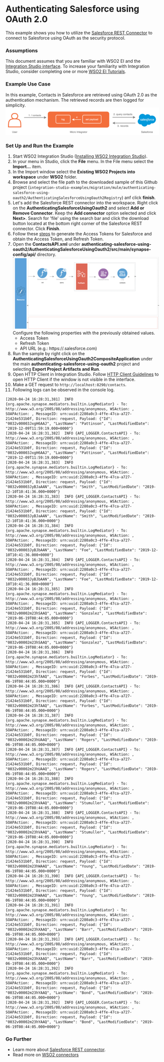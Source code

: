 # Authenticating Salesforce using OAuth 2.0

This example shows you how to utilize the [Salesforce REST Connector](https://store.wso2.com/store/assets/esbconnector/details/43e44763-0d73-4ab3-8ae9-d6f73532d164) to connect to Salesforce using OAuth as the security protocol.

### Assumptions ###

This document assumes that you are familiar with WSO2 EI and the 
[Integration Studio interface](https://ei.docs.wso2.com/en/latest/micro-integrator/overview/quick-start-guide/). To 
increase your familiarity with Integration Studio, consider completing one or more 
[WSO2 EI Tutorials](https://ei.docs.wso2.com/en/latest/micro-integrator/use-cases/integration-use-cases/).

### Example Use Case

In this example, Contacts in Salesforce are retrieved using OAuth 2.0 as the authentication mechanism. The retrieved records are then logged for simplicity.   
![AuthenticatingSalesforceUsingOauth2RegistryUseCase](../resources/images/authenticating-salesforce-using-oauth2/authenticating-salesforce-using-oauth2-use-case.png?raw=true "AuthenticatingSalesforceUsingOauth2RegistryUseCase")

### Set Up and Run the Example

1. Start WSO2 Integration Studio ([Installing WSO2 Integration Studio](https://ei.docs.wso2.com/en/latest/micro-integrator/develop/installing-WSO2-Integration-Studio/)).
2. In your menu in Studio, click the **File** menu. In the File menu select the **Import...** item.
3. In the Import window select the **Existing WSO2 Projects into workspace** under **WSO2** folder.
4. Browse and select the file path to the downloaded sample of this Github project 
(`integration-studio-examples/migration/mule/authenticating-salesforce-using-oauth2/AuthenticatingSalesforceUsingOauth2Registry`) anf click **finish**.
5. Let's add the Salesforce REST connector into the workspace. Right click on the **AuthenticatingSalesforceUsingOauth2** and select 
**Add or Remove Connector**. Keep the **Add connector** option selected and click **Next>**. Search for 'file' using the 
search bar and click the download button located at the bottom right corner of the Salesforce REST connector. Click **Finish**.
6. Follow these [steps](https://ei.docs.wso2.com/en/latest/micro-integrator/references/connectors/salesforce-rest-connector/sf-access-token-generation/) to generate the Access Tokens for Salesforce and obtain the Access Token, and Refresh Token.
7. Open the **ContactsAPI.xml** under 
**authenticating-salesforce-using-oauth2/AuthenticatingSalesforceUsingOauth2/src/main/synapse-config/api/** directory. 
![AuthenticatingSalesforceUsingOauth2Registry](../resources/images/authenticating-salesforce-using-oauth2/authenticating-salesforce-using-oauth2.png?raw=true "AuthenticatingSalesforceUsingOauth2Registry")
Configure the following properties with the previously obtained values.
    - Access Token
    - Refresh Token
    - API URL (e.g.: https://<INSTANCE>.salesforce.com)
8. Run the sample by right click on the **AuthenticatingSalesforceUsingOauth2CompositeApplication** under the main 
**authenticating-salesforce-using-oauth2** project and selecting **Export Project Artifacts and Run**.
9. Open HTTP Client in Integration Studio. Follow [HTTP Client Guidelines](../../../docs/common/adding-http-client-to-integration-studio.md)
to open HTTP Client if the window is not visible in the interface.
9. Make a GET request to `http://localhost:8290/contacts`.
10. Following logs can be observed in the console log.
```
[2020-04-24 16:28:31,381]  INFO {org.apache.synapse.mediators.builtin.LogMediator} - To: http://www.w3.org/2005/08/addressing/anonymous, WSAction: , SOAPAction: , MessageID: urn:uuid:2280a0c3-4ffe-47ca-a727-21424e531b0f, Direction: request, Payload: {"Id": "0032v00003JxgH6AAJ", "LastName": "Pattinson", "LastModifiedDate": "2019-12-09T11:59:19.000+0000"}
[2020-04-24 16:28:31,382]  INFO {API_LOGGER.ContactsAPI} - To: http://www.w3.org/2005/08/addressing/anonymous, WSAction: , SOAPAction: , MessageID: urn:uuid:2280a0c3-4ffe-47ca-a727-21424e531b0f, Direction: request, Payload: {"Id": "0032v00003JxgH6AAJ", "LastName": "Pattinson", "LastModifiedDate": "2019-12-09T11:59:19.000+0000"}
[2020-04-24 16:28:31,383]  INFO {org.apache.synapse.mediators.builtin.LogMediator} - To: http://www.w3.org/2005/08/addressing/anonymous, WSAction: , SOAPAction: , MessageID: urn:uuid:2280a0c3-4ffe-47ca-a727-21424e531b0f, Direction: request, Payload: {"Id": "0032v00003JyBJaAAN", "LastName": "Smith", "LastModifiedDate": "2019-12-10T10:41:36.000+0000"}
[2020-04-24 16:28:31,383]  INFO {API_LOGGER.ContactsAPI} - To: http://www.w3.org/2005/08/addressing/anonymous, WSAction: , SOAPAction: , MessageID: urn:uuid:2280a0c3-4ffe-47ca-a727-21424e531b0f, Direction: request, Payload: {"Id": "0032v00003JyBJaAAN", "LastName": "Smith", "LastModifiedDate": "2019-12-10T10:41:36.000+0000"}
[2020-04-24 16:28:31,384]  INFO {org.apache.synapse.mediators.builtin.LogMediator} - To: http://www.w3.org/2005/08/addressing/anonymous, WSAction: , SOAPAction: , MessageID: urn:uuid:2280a0c3-4ffe-47ca-a727-21424e531b0f, Direction: request, Payload: {"Id": "0032v00003JyBJbAAN", "LastName": "Foe", "LastModifiedDate": "2019-12-10T10:41:36.000+0000"}
[2020-04-24 16:28:31,384]  INFO {API_LOGGER.ContactsAPI} - To: http://www.w3.org/2005/08/addressing/anonymous, WSAction: , SOAPAction: , MessageID: urn:uuid:2280a0c3-4ffe-47ca-a727-21424e531b0f, Direction: request, Payload: {"Id": "0032v00003JyBJbAAN", "LastName": "Foe", "LastModifiedDate": "2019-12-10T10:41:36.000+0000"}
[2020-04-24 16:28:31,385]  INFO {org.apache.synapse.mediators.builtin.LogMediator} - To: http://www.w3.org/2005/08/addressing/anonymous, WSAction: , SOAPAction: , MessageID: urn:uuid:2280a0c3-4ffe-47ca-a727-21424e531b0f, Direction: request, Payload: {"Id": "0032v00002m23hSAAQ", "LastName": "Gonzalez", "LastModifiedDate": "2019-06-19T08:44:05.000+0000"}
[2020-04-24 16:28:31,385]  INFO {API_LOGGER.ContactsAPI} - To: http://www.w3.org/2005/08/addressing/anonymous, WSAction: , SOAPAction: , MessageID: urn:uuid:2280a0c3-4ffe-47ca-a727-21424e531b0f, Direction: request, Payload: {"Id": "0032v00002m23hSAAQ", "LastName": "Gonzalez", "LastModifiedDate": "2019-06-19T08:44:05.000+0000"}
[2020-04-24 16:28:31,386]  INFO {org.apache.synapse.mediators.builtin.LogMediator} - To: http://www.w3.org/2005/08/addressing/anonymous, WSAction: , SOAPAction: , MessageID: urn:uuid:2280a0c3-4ffe-47ca-a727-21424e531b0f, Direction: request, Payload: {"Id": "0032v00002m23hTAAQ", "LastName": "Forbes", "LastModifiedDate": "2019-06-19T08:44:05.000+0000"}
[2020-04-24 16:28:31,386]  INFO {API_LOGGER.ContactsAPI} - To: http://www.w3.org/2005/08/addressing/anonymous, WSAction: , SOAPAction: , MessageID: urn:uuid:2280a0c3-4ffe-47ca-a727-21424e531b0f, Direction: request, Payload: {"Id": "0032v00002m23hTAAQ", "LastName": "Forbes", "LastModifiedDate": "2019-06-19T08:44:05.000+0000"}
[2020-04-24 16:28:31,387]  INFO {org.apache.synapse.mediators.builtin.LogMediator} - To: http://www.w3.org/2005/08/addressing/anonymous, WSAction: , SOAPAction: , MessageID: urn:uuid:2280a0c3-4ffe-47ca-a727-21424e531b0f, Direction: request, Payload: {"Id": "0032v00002m23hUAAQ", "LastName": "Rogers", "LastModifiedDate": "2019-06-19T08:44:05.000+0000"}
[2020-04-24 16:28:31,387]  INFO {API_LOGGER.ContactsAPI} - To: http://www.w3.org/2005/08/addressing/anonymous, WSAction: , SOAPAction: , MessageID: urn:uuid:2280a0c3-4ffe-47ca-a727-21424e531b0f, Direction: request, Payload: {"Id": "0032v00002m23hUAAQ", "LastName": "Rogers", "LastModifiedDate": "2019-06-19T08:44:05.000+0000"}
[2020-04-24 16:28:31,388]  INFO {org.apache.synapse.mediators.builtin.LogMediator} - To: http://www.w3.org/2005/08/addressing/anonymous, WSAction: , SOAPAction: , MessageID: urn:uuid:2280a0c3-4ffe-47ca-a727-21424e531b0f, Direction: request, Payload: {"Id": "0032v00002m23hVAAQ", "LastName": "Stumuller", "LastModifiedDate": "2019-06-19T08:44:05.000+0000"}
[2020-04-24 16:28:31,388]  INFO {API_LOGGER.ContactsAPI} - To: http://www.w3.org/2005/08/addressing/anonymous, WSAction: , SOAPAction: , MessageID: urn:uuid:2280a0c3-4ffe-47ca-a727-21424e531b0f, Direction: request, Payload: {"Id": "0032v00002m23hVAAQ", "LastName": "Stumuller", "LastModifiedDate": "2019-06-19T08:44:05.000+0000"}
[2020-04-24 16:28:31,390]  INFO {org.apache.synapse.mediators.builtin.LogMediator} - To: http://www.w3.org/2005/08/addressing/anonymous, WSAction: , SOAPAction: , MessageID: urn:uuid:2280a0c3-4ffe-47ca-a727-21424e531b0f, Direction: request, Payload: {"Id": "0032v00002m23hWAAQ", "LastName": "Young", "LastModifiedDate": "2019-06-19T08:44:05.000+0000"}
[2020-04-24 16:28:31,390]  INFO {API_LOGGER.ContactsAPI} - To: http://www.w3.org/2005/08/addressing/anonymous, WSAction: , SOAPAction: , MessageID: urn:uuid:2280a0c3-4ffe-47ca-a727-21424e531b0f, Direction: request, Payload: {"Id": "0032v00002m23hWAAQ", "LastName": "Young", "LastModifiedDate": "2019-06-19T08:44:05.000+0000"}
[2020-04-24 16:28:31,391]  INFO {org.apache.synapse.mediators.builtin.LogMediator} - To: http://www.w3.org/2005/08/addressing/anonymous, WSAction: , SOAPAction: , MessageID: urn:uuid:2280a0c3-4ffe-47ca-a727-21424e531b0f, Direction: request, Payload: {"Id": "0032v00002m23hXAAQ", "LastName": "Barr", "LastModifiedDate": "2019-06-19T08:44:05.000+0000"}
[2020-04-24 16:28:31,391]  INFO {API_LOGGER.ContactsAPI} - To: http://www.w3.org/2005/08/addressing/anonymous, WSAction: , SOAPAction: , MessageID: urn:uuid:2280a0c3-4ffe-47ca-a727-21424e531b0f, Direction: request, Payload: {"Id": "0032v00002m23hXAAQ", "LastName": "Barr", "LastModifiedDate": "2019-06-19T08:44:05.000+0000"}
[2020-04-24 16:28:31,392]  INFO {org.apache.synapse.mediators.builtin.LogMediator} - To: http://www.w3.org/2005/08/addressing/anonymous, WSAction: , SOAPAction: , MessageID: urn:uuid:2280a0c3-4ffe-47ca-a727-21424e531b0f, Direction: request, Payload: {"Id": "0032v00002m23hYAAQ", "LastName": "Bond", "LastModifiedDate": "2019-06-19T08:44:05.000+0000"}
[2020-04-24 16:28:31,392]  INFO {API_LOGGER.ContactsAPI} - To: http://www.w3.org/2005/08/addressing/anonymous, WSAction: , SOAPAction: , MessageID: urn:uuid:2280a0c3-4ffe-47ca-a727-21424e531b0f, Direction: request, Payload: {"Id": "0032v00002m23hYAAQ", "LastName": "Bond", "LastModifiedDate": "2019-06-19T08:44:05.000+0000"}
```

### Go Further

* Learn more about [Salesforce REST connector](https://docs.wso2.com/display/ESBCONNECTORS/Salesforce+REST+Connector).
* Read more on [WSO2 connectors](https://docs.wso2.com/display/ESBCONNECTORS/WSO2+ESB+Connectors+Documentation)
